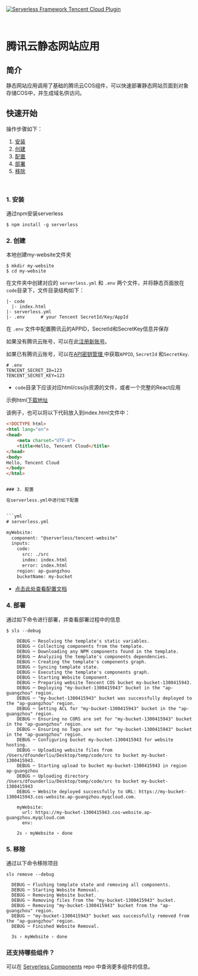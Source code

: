 [![Serverless Framework Tencent Cloud Plugin](https://s3.amazonaws.com/assets.general.serverless.com/component_website_tencent/readme-website-tencent-serverless.png)](http://serverless.com)

&nbsp;

# 腾讯云静态网站应用

## 简介

静态网站应用调用了基础的腾讯云COS组件，可以快速部署静态网站页面到对象存储COS中，并生成域名供访问。

## 快速开始

操作步骤如下：

1. [安装](#1-安装)
2. [创建](#2-创建)
3. [配置](#3-配置)
4. [部署](#4-部署)
5. [移除](#5-移除)

&nbsp;

### 1. 安装

通过npm安装serverless

```console
$ npm install -g serverless
```

### 2. 创建

本地创建my-website文件夹

```console
$ mkdir my-website
$ cd my-website
```
在文件夹中创建对应的 `serverless.yml` 和 `.env` 两个文件，并将静态页面放在`code`目录下，文件目录结构如下：

```
|- code
  |- index.html
|- serverless.yml
|- .env      # your Tencent SecretId/Key/AppId

```

在 `.env` 文件中配置腾讯云的APPID，SecretId和SecretKey信息并保存

如果没有腾讯云账号，可以在此[注册新账号](https://cloud.tencent.com/register)。

如果已有腾讯云账号，可以在[API密钥管理
](https://console.cloud.tencent.com/cam/capi)中获取`APPID`, `SecretId` 和`SecretKey`.

```
# .env
TENCENT_SECRET_ID=123
TENCENT_SECRET_KEY=123
```

* `code`目录下应该对应html/css/js资源的文件，或者一个完整的React应用

示例html[下载地址](https://tinatest-1251971143.cos.ap-beijing.myqcloud.com/index.html)

该例子，也可以将以下代码放入到index.html文件中：

```html
<!DOCTYPE html>
<html lang="en">
<head>
    <meta charset="UTF-8">
    <title>Hello, Tencent Cloud</title>
</head>
<body>
Hello, Tencent Cloud
</body>
</html>


### 3. 配置

在serverless.yml中进行如下配置


```yml
# serverless.yml

myWebsite:
  component: "@serverless/tencent-website"
  inputs:
    code:
      src: ./src
      index: index.html
      error: index.html
    region: ap-guangzhou
    bucketName: my-bucket

```

* [点击此处查看配置文档](https://github.com/serverless-tencent/tencent-website/blob/master/docs/configure.md)


### 4. 部署

通过如下命令进行部署，并查看部署过程中的信息
```console
$ sls --debug
  
    DEBUG ─ Resolving the template's static variables.
    DEBUG ─ Collecting components from the template.
    DEBUG ─ Downloading any NPM components found in the template.
    DEBUG ─ Analyzing the template's components dependencies.
    DEBUG ─ Creating the template's components graph.
    DEBUG ─ Syncing template state.
    DEBUG ─ Executing the template's components graph.
    DEBUG ─ Starting Website Component.
    DEBUG ─ Preparing website Tencent COS bucket my-bucket-1300415943.
    DEBUG ─ Deploying "my-bucket-1300415943" bucket in the "ap-guangzhou" region.
    DEBUG ─ "my-bucket-1300415943" bucket was successfully deployed to the "ap-guangzhou" region.
    DEBUG ─ Setting ACL for "my-bucket-1300415943" bucket in the "ap-guangzhou" region.
    DEBUG ─ Ensuring no CORS are set for "my-bucket-1300415943" bucket in the "ap-guangzhou" region.
    DEBUG ─ Ensuring no Tags are set for "my-bucket-1300415943" bucket in the "ap-guangzhou" region.
    DEBUG ─ Configuring bucket my-bucket-1300415943 for website hosting.
    DEBUG ─ Uploading website files from /Users/dfounderliu/Desktop/temp/code/src to bucket my-bucket-1300415943.
    DEBUG ─ Starting upload to bucket my-bucket-1300415943 in region ap-guangzhou
    DEBUG ─ Uploading directory /Users/dfounderliu/Desktop/temp/code/src to bucket my-bucket-1300415943
    DEBUG ─ Website deployed successfully to URL: https://my-bucket-1300415943.cos-website.ap-guangzhou.myqcloud.com.
  
    myWebsite: 
      url: https://my-bucket-1300415943.cos-website.ap-guangzhou.myqcloud.com
      env: 
  
    2s › myWebsite › done

```



### 5. 移除

通过以下命令移除项目
```console
sls remove --debug

  DEBUG ─ Flushing template state and removing all components.
  DEBUG ─ Starting Website Removal.
  DEBUG ─ Removing Website bucket.
  DEBUG ─ Removing files from the "my-bucket-1300415943" bucket.
  DEBUG ─ Removing "my-bucket-1300415943" bucket from the "ap-guangzhou" region.
  DEBUG ─ "my-bucket-1300415943" bucket was successfully removed from the "ap-guangzhou" region.
  DEBUG ─ Finished Website Removal.

  3s › myWebsite › done
```

### 还支持哪些组件？

可以在 [Serverless Components](https://github.com/serverless/components) repo 中查询更多组件的信息。

